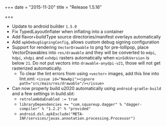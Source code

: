 +++
date = "2015-11-20"
title = "Release 1.5.16"

+++


* Update to android builder `1.5.0`
* Fix TypedLayoutInflater when inflating into a container
* Add flavor+buildType source directories/manifest overlays automatically
* Add `apkDebugSigningConfig`, allows custom debug signing configuration
* Support for rendering `VectorDrawable` to png for pre-lollipop, place VectorDrawables into `res/drawable` and they will be converted to `mdpi`, `hdpi`, `xhdpi` and `xxhdpi` rasters automatically when `minSdkVersion` is below `21`. Do not put vectors into `drawable-anydpi-v21`, those will not get rasterized automatically.
  * To clear the lint errors from using `<vector>` images, add this line into lint.xml: `<issue id="NewApi"><ignore path="src/main/res/drawable"/></issue>`
* Can now properly build u2020 automatically using `android-gradle-build` and a few settings in build.sbt:
  * `retrolambdaEnabled := true`
  * `libraryDependencies += "com.squareup.dagger" % "dagger-compiler" % "1.2.2" % "provided"`
  * `android.dsl.apkExclude("META-INF/services/javax.annotation.processing.Processor")`
